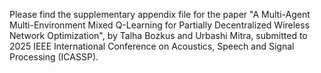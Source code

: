 Please find the supplementary appendix file for the paper "A Multi-Agent Multi-Environment Mixed Q-Learning for Partially Decentralized Wireless Network Optimization", by Talha Bozkus and Urbashi Mitra, submitted to 2025 IEEE International Conference on Acoustics, Speech and Signal Processing (ICASSP).

